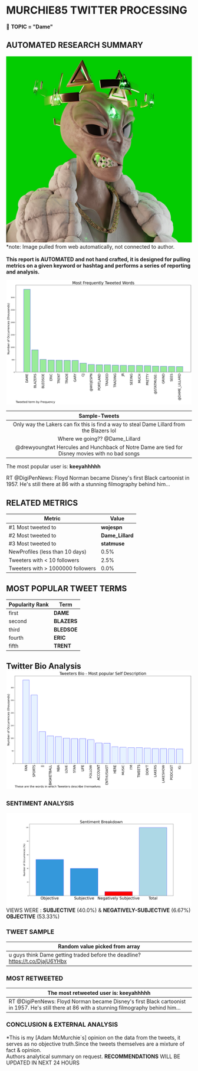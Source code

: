 # MURCHIE85 TWITTER PROCESSING 
&#x1F34E; **TOPIC = "Dame"**

## AUTOMATED RESEARCH SUMMARY

![image](assets/2022-02-04hashtagImage.png)*note: Image pulled from web automatically, not connected to author.
<br></br>
<b> This report is AUTOMATED and not hand crafted, it is designed for pulling metrics on a given keyword or hashtag and performs a series of reporting and analysis.</b>



![image](assets/2022-02-04TWEETS.png)



|                **Sample-Tweets**        |
| :-------------: |
| Only way the Lakers can fix this is find a way to steal Dame Lillard from the Blazers lol |
| Where we going?? @Dame_Lillard |
| @drewyoungtwt Hercules and Hunchback of Notre Dame are tied for Disney movies with no bad songs |

The most popular user is: **keeyahhhhh**
<div class="alert alert-block alert-danger"> RT @DigiPenNews: Floyd Norman became Disney's first Black cartoonist in 1957. He's still there at 86 with a stunning filmography behind him…</div>

## RELATED METRICS<br>
| Metric | Value |
| ------------- | ------------- |
| #1 Most tweeted to  | **wojespn** |
| #2 Most tweeted to  | **Dame_Lillard** |
| #3 Most tweeted to  | **statmuse** |
| NewProfiles (less than 10 days) | 0.5%  |
| Tweeters with < 10 followers  | 2.5%|
| Tweeters with > 1000000 followers  | 0.0%  |



## MOST POPULAR TWEET TERMS 


| Popularity Rank  | Term |
| ------------- | ------------- |
| first  | **DAME**  |
| second  | **BLAZERS**  |
| third  | **BLEDSOE** |
| fourth  | **ERIC**  |
| fifth  | **TRENT**  |


## Twitter Bio Analysis![image](assets/2022-02-04BIO.png)
### SENTIMENT ANALYSIS
![image](assets/2022-02-04sentiment.png)
VIEWS WERE : **SUBJECTIVE**  (40.0%) & **NEGATIVELY-SUBJECTIVE** (6.67%) **OBJECTIVE** (53.33%)

### TWEET SAMPLE 
| Random value picked from array |
| ------------- |
|u guys think Dame getting traded before the deadline? https://t.co/DjajU6YHbx |

### MOST RETWEETED 

| The most retweeted user is: **keeyahhhhh**  |
| ------------- |
| RT @DigiPenNews: Floyd Norman became Disney's first Black cartoonist in 1957. He's still there at 86 with a stunning filmography behind him… |

### CONCLUSION & EXTERNAL ANALYSIS

*This is my [Adam McMurchie`s] opinion on the data from the tweets, it serves as no objective truth.Since the tweets themselves are a mixture of fact & opinion.<br>
Authors analytical summary on request.
**RECOMMENDATIONS** WILL BE UPDATED IN NEXT  24 HOURS <br>